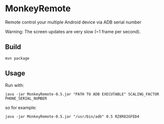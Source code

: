 # MonkeyRemote
Remote control your multiple Android device via ADB serial number

Warning: The screen updates are very slow (~1 frame per second).

## Build
    mvn package

## Usage
Run with:

    java -jar MonkeyRemote-0.5.jar "PATH TO ADB EXECUTABLE" SCALING_FACTOR PHONE_SERIAL_NUMBER

so for example:

    java -jar MonkeyRemote-0.5.jar "/usr/bin/adb" 0.5 RZ8R82GFED4

